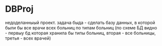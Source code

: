 # DBProj

недоделанныый проект. задача быда - сделать базу данных, в которой были бы все врачи всех больниц по типам больниц 
(по схеме БД видно - первыу бд которая хранила бы типы больниц, вторая - все больницы, третья - всех врачей)
